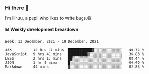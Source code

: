 ### Hi there 👋
I’m liihuu, a pupil who likes to write bugs.😄


#### 📊 Weekly development breakdown
<!--START_SECTION:waka-->
```text
Week: 13 December, 2021 - 19 December, 2021

JSX          12 hrs 17 mins  ███████████▓░░░░░░░░░░░░░   46.72 % 
JavaScript   9 hrs 41 mins   █████████▒░░░░░░░░░░░░░░░   36.83 % 
LESS         2 hrs 13 mins   ██░░░░░░░░░░░░░░░░░░░░░░░   08.44 % 
JSON         1 hr 9 mins     █░░░░░░░░░░░░░░░░░░░░░░░░   04.40 % 
Markdown     44 mins         ▓░░░░░░░░░░░░░░░░░░░░░░░░   02.83 % 
```
<!--END_SECTION:waka-->

<!--
**liihuu/liihuu** is a ✨ _special_ ✨ repository because its `README.md` (this file) appears on your GitHub profile.

Here are some ideas to get you started:

- 🔭 I’m currently working on ...
- 🌱 I’m currently learning ...
- 👯 I’m looking to collaborate on ...
- 🤔 I’m looking for help with ...
- 💬 Ask me about ...
- 📫 How to reach me: ...
- 😄 Pronouns: ...
- ⚡ Fun fact: ...
-->
